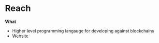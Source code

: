 # Reach

**What**
* Higher level programming langauge for developing against blockchains
* [Website](https://reach.sh/)

